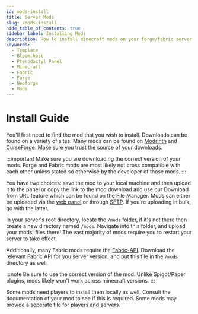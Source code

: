 ```yaml
---
id: mods-install
title: Server Mods
slug: /mods-install
hide_table_of_contents: true
sidebar_label: Installing Mods
description: How to install minecraft mods on your forge/fabric server.
keywords:
  - Template
  - Bloom.host
  - Pterodactyl Panel
  - Minecraft
  - Fabric
  - Forge
  - Neoforge
  - Mods
---
```

# Install Guide
You'll first need to find the mod that you wish to install. Downloads can be found on a variety of sites. Many mods can be found on [Modrinth](https://modrinth.com/mods) and [CurseForge](https://www.curseforge.com/minecraft/mc-mods). Make sure you trust the source of your downloads.

:::important
Make sure you are downloading the correct version of your mods. Forge and Fabric mods are most likely not cross compatible with each other unless stated so otherwise by the developer of those mods.
:::

You have two choices: save the mod to your local machine and then upload it to the panel or copy the link to the mod download and use our Download from URL feature which can be found on the File Manager. Mods can either be uploaded via the [web panel](https://mc.bloom.host) or through [SFTP](/using_the_panel/sftp.md). If you're uploading in bulk, go with the latter. 

In your server's root directory, locate the `/mods` folder, if it's not there then create a new directory named `/mods`. Navigate into this folder, and upload your mods' files there! The vast majority of mods require you to restart your server to take effect.

Additionally, many Fabric mods require the [Fabric-API](https://www.curseforge.com/minecraft/mc-mods/fabric-api). Download the relevant Fabric API for you server version, and put this file in the `/mods` directory as well.

:::note
Be sure to use the correct version of the mod. Unlike Spigot/Paper plugins, mods likely won't work across minecraft versions.
:::


Some mods need players to install them locally as well. Consult the documentation of your mod to see if this is required. Some mods may provide a seperate file for players and servers.
